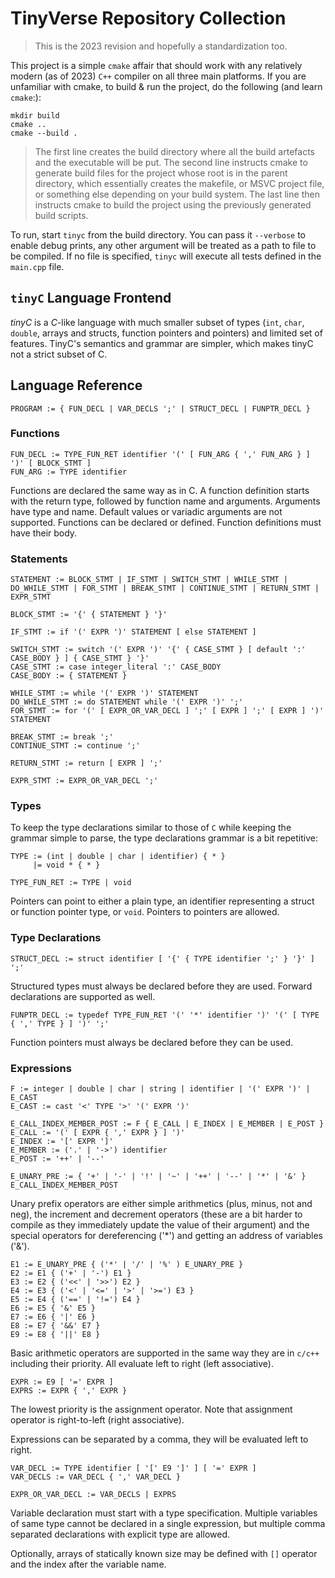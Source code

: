 # TinyVerse Repository Collection

> This is the 2023 revision and hopefully a standardization too. 

This project is a simple `cmake` affair that should work with any relatively modern (as of 2023) `C++` compiler on all three main platforms. If you are unfamiliar with cmake, to build & run the project, do the following (and learn `cmake`:):

    mkdir build
    cmake ..
    cmake --build .

> The first line creates the build directory where all the build artefacts and the executable will be put. The second line instructs cmake to generate build files for the project whose root is in the parent directory, which essentially creates the makefile, or MSVC project file, or something else depending on your build system. The last line then instructs cmake to build the project using the previously generated build scripts. 

To run, start `tinyc` from the build directory. You can pass it `--verbose` to enable debug prints, any other argument will be treated as a path to file to be compiled. If no file is specified, `tinyc` will execute all tests defined in the `main.cpp` file. 

## `tinyC` Language Frontend

*tinyC* is a *C*-like language with much smaller subset of types (`int`, `char`, `double`, arrays and structs, function pointers and pointers) and limited set of features. TinyC's semantics and grammar are simpler, which makes tinyC not a strict subset of C.

## Language Reference

    PROGRAM := { FUN_DECL | VAR_DECLS ';' | STRUCT_DECL | FUNPTR_DECL }

### Functions

    FUN_DECL := TYPE_FUN_RET identifier '(' [ FUN_ARG { ',' FUN_ARG } ] ')' [ BLOCK_STMT ]
    FUN_ARG := TYPE identifier

Functions are declared the same way as in C. A function definition starts with the return type, followed by function name and arguments. Arguments have type and name. Default values or variadic arguments are not supported. Functions can be declared or defined. Function definitions must have their body.

### Statements

    STATEMENT := BLOCK_STMT | IF_STMT | SWITCH_STMT | WHILE_STMT | DO_WHILE_STMT | FOR_STMT | BREAK_STMT | CONTINUE_STMT | RETURN_STMT | EXPR_STMT

    BLOCK_STMT := '{' { STATEMENT } '}'

    IF_STMT := if '(' EXPR ')' STATEMENT [ else STATEMENT ]

    SWITCH_STMT := switch '(' EXPR ')' '{' { CASE_STMT } [ default ':' CASE_BODY } ] { CASE_STMT } '}'
    CASE_STMT := case integer_literal ':' CASE_BODY
    CASE_BODY := { STATEMENT }

    WHILE_STMT := while '(' EXPR ')' STATEMENT
    DO_WHILE_STMT := do STATEMENT while '(' EXPR ')' ';'
    FOR_STMT := for '(' [ EXPR_OR_VAR_DECL ] ';' [ EXPR ] ';' [ EXPR ] ')' STATEMENT

    BREAK_STMT := break ';'
    CONTINUE_STMT := continue ';'

    RETURN_STMT := return [ EXPR ] ';'

    EXPR_STMT := EXPR_OR_VAR_DECL ';'

### Types

To keep the type declarations similar to those of `C` while keeping the grammar simple to parse, the type declarations grammar is a bit repetitive:

    TYPE := (int | double | char | identifier) { * }
         |= void * { * }

    TYPE_FUN_RET := TYPE | void

Pointers can point to either a plain type, an identifier representing a struct or function pointer type, or `void`. Pointers to pointers are allowed.

### Type Declarations

    STRUCT_DECL := struct identifier [ '{' { TYPE identifier ';' } '}' ] ';'

Structured types must always be declared before they are used. Forward declarations are supported as well.

    FUNPTR_DECL := typedef TYPE_FUN_RET '(' '*' identifier ')' '(' [ TYPE { ',' TYPE } ] ')' ';'

Function pointers must always be declared before they can be used.


### Expressions

    F := integer | double | char | string | identifier | '(' EXPR ')' | E_CAST
    E_CAST := cast '<' TYPE '>' '(' EXPR ')'

    E_CALL_INDEX_MEMBER_POST := F { E_CALL | E_INDEX | E_MEMBER | E_POST }
    E_CALL := '(' [ EXPR { ',' EXPR } ] ')'
    E_INDEX := '[' EXPR ']'
    E_MEMBER := ('.' | '->') identifier
    E_POST := '++' | '--'

    E_UNARY_PRE := { '+' | '-' | '!' | '~' | '++' | '--' | '*' | '&' } E_CALL_INDEX_MEMBER_POST

Unary prefix operators are either simple arithmetics (plus, minus, not and neg), the increment and decrement operators (these are a bit harder to compile as they immediately update the value of their argument) and the special operators for dereferencing ('*') and getting an address of variables ('&').

    E1 := E_UNARY_PRE { ('*' | '/' | '%' ) E_UNARY_PRE }
    E2 := E1 { ('+' | '-') E1 }
    E3 := E2 { ('<<' | '>>') E2 }
    E4 := E3 { ('<' | '<=' | '>' | '>=') E3 }
    E5 := E4 { ('==' | '!=') E4 }
    E6 := E5 { '&' E5 }
    E7 := E6 { '|' E6 }
    E8 := E7 { '&&' E7 }
    E9 := E8 { '||' E8 }

Basic arithmetic operators are supported in the same way they are in `c/c++` including their priority. All evaluate left to right (left associative).

    EXPR := E9 [ '=' EXPR ]
    EXPRS := EXPR { ',' EXPR }

The lowest priority is the assignment operator. Note that assignment operator is right-to-left (right associative).

Expressions can be separated by a comma, they will be evaluated left to right.

    VAR_DECL := TYPE identifier [ '[' E9 ']' ] [ '=' EXPR ]
    VAR_DECLS := VAR_DECL { ',' VAR_DECL }

    EXPR_OR_VAR_DECL := VAR_DECLS | EXPRS

Variable declaration must start with a type specification. Multiple variables of same type cannot be declared in a single expression, but multiple comma separated declarations with explicit type are allowed.

Optionally, arrays of statically known size may be defined with `[]` operator and the index after the variable name.


